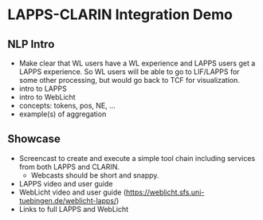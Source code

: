 # LAPPS-CLARIN Integration Demo

## NLP Intro
* Make clear that WL users have a WL experience and LAPPS users get a LAPPS experience. So WL users will be able to go to LIF/LAPPS for some other processing, but would go back to TCF for visualization.
* intro to LAPPS
* intro to WebLicht
* concepts: tokens, pos, NE, …
* example(s) of aggregation

## Showcase
* Screencast to create and execute a simple tool chain including services from both LAPPS and CLARIN.
    * Webcasts should be short and snappy.
* LAPPS video and user guide
* WebLicht video and user guide (https://weblicht.sfs.uni-tuebingen.de/weblicht-lapps/)
* Links to full LAPPS and WebLicht

